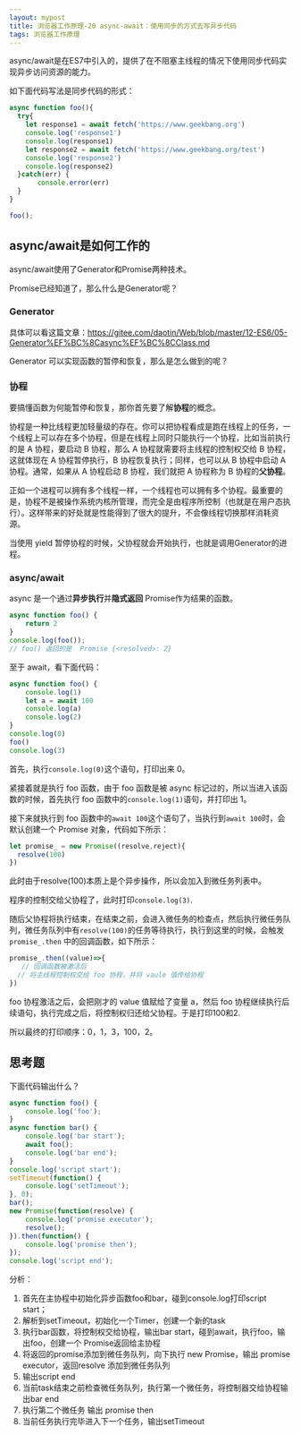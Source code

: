 ```yaml
---
layout: mypost
title: 浏览器工作原理-20 async-await：使用同步的方式去写异步代码
tags: 浏览器工作原理
---
```



async/await是在ES7中引入的，提供了在不阻塞主线程的情况下使用同步代码实现异步访问资源的能力。

如下面代码写法是同步代码的形式：

```js
async function foo(){
  try{
    let response1 = await fetch('https://www.geekbang.org')
    console.log('response1')
    console.log(response1)
    let response2 = await fetch('https://www.geekbang.org/test')
    console.log('response2')
    console.log(response2)
  }catch(err) {
       console.error(err)
  }
}

foo();

```



## async/await是如何工作的

async/await使用了Generator和Promise两种技术。

Promise已经知道了，那么什么是Generator呢？

### Generator

具体可以看这篇文章：https://gitee.com/daotin/Web/blob/master/12-ES6/05-Generator%EF%BC%8Casync%EF%BC%8CClass.md

Generator 可以实现函数的暂停和恢复，那么是怎么做到的呢？

### 协程

要搞懂函数为何能暂停和恢复，那你首先要了解**协程**的概念。

协程是一种比线程更加轻量级的存在。你可以把协程看成是跑在线程上的任务，一个线程上可以存在多个协程，但是在线程上同时只能执行一个协程，比如当前执行的是 A 协程，要启动 B 协程，那么 A 协程就需要将主线程的控制权交给 B 协程，这就体现在 A 协程暂停执行，B 协程恢复执行；同样，也可以从 B 协程中启动 A 协程。通常，如果从 A 协程启动 B 协程，我们就把 A 协程称为 B 协程的**父协程**。

正如一个进程可以拥有多个线程一样，一个线程也可以拥有多个协程。最重要的是，协程不是被操作系统内核所管理，而完全是由程序所控制（也就是在用户态执行）。这样带来的好处就是性能得到了很大的提升，不会像线程切换那样消耗资源。

当使用 yield 暂停协程的时候，父协程就会开始执行，也就是调用Generator的进程。

### async/await

async 是一个通过**异步执行**并**隐式返回** Promise作为结果的函数。

```js
async function foo() {
    return 2
}
console.log(foo());
// foo() 返回的是  Promise {<resolved>: 2}

```

至于 await，看下面代码：

```js
async function foo() {
    console.log(1)
    let a = await 100
    console.log(a)
    console.log(2)
}
console.log(0)
foo()
console.log(3)

```

首先，执行`console.log(0)`这个语句，打印出来 0。

紧接着就是执行 foo 函数，由于 foo 函数是被 async 标记过的，所以当进入该函数的时候，首先执行 foo 函数中的`console.log(1)`语句，并打印出 1。

接下来就执行到 foo 函数中的`await 100`这个语句了，当执行到`await 100`时，会默认创建一个 Promise 对象，代码如下所示：

```js
let promise_ = new Promise((resolve,reject){
  resolve(100)
})

```

此时由于resolve(100)本质上是个异步操作，所以会加入到微任务列表中。

程序的控制交给父协程了，此时打印`console.log(3)`.

随后父协程将执行结束，在结束之前，会进入微任务的检查点，然后执行微任务队列，微任务队列中有`resolve(100)`的任务等待执行，执行到这里的时候，会触发 `promise_.then` 中的回调函数，如下所示：

```js
promise_.then((value)=>{
   // 回调函数被激活后
  // 将主线程控制权交给 foo 协程，并将 vaule 值传给协程
})

```

foo 协程激活之后，会把刚才的 value 值赋给了变量 a，然后 foo 协程继续执行后续语句，执行完成之后，将控制权归还给父协程。于是打印100和2.

所以最终的打印顺序：0，1，3，100，2。





## 思考题

下面代码输出什么？

```js
async function foo() {
    console.log('foo');
}
async function bar() {
    console.log('bar start');
    await foo();
    console.log('bar end');
}
console.log('script start');
setTimeout(function() {
    console.log('setTimeout');
}, 0);
bar();
new Promise(function(resolve) {
    console.log('promise executor');
    resolve();
}).then(function() {
    console.log('promise then');
});
console.log('script end');
```

分析：

1. 首先在主协程中初始化异步函数foo和bar，碰到console.log打印script start；
2. 解析到setTimeout，初始化一个Timer，创建一个新的task
3. 执行bar函数，将控制权交给协程，输出bar start，碰到await，执行foo，输出foo，创建一个 Promise返回给主协程
4. 将返回的promise添加到微任务队列，向下执行 new Promise，输出 promise executor，返回resolve 添加到微任务队列
5. 输出script end
6. 当前task结束之前检查微任务队列，执行第一个微任务，将控制器交给协程输出bar end
7. 执行第二个微任务 输出 promise then
8. 当前任务执行完毕进入下一个任务，输出setTimeout









